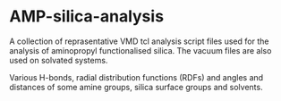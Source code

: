 # AMP-silica-analysis

A collection of reprasentative VMD tcl analysis script files used for the analysis of aminopropyl functionalised silica.
The vacuum files are also used on solvated systems.

Various H-bonds, radial distribution functions (RDFs) and angles and distances of some amine groups, silica surface groups and solvents.
